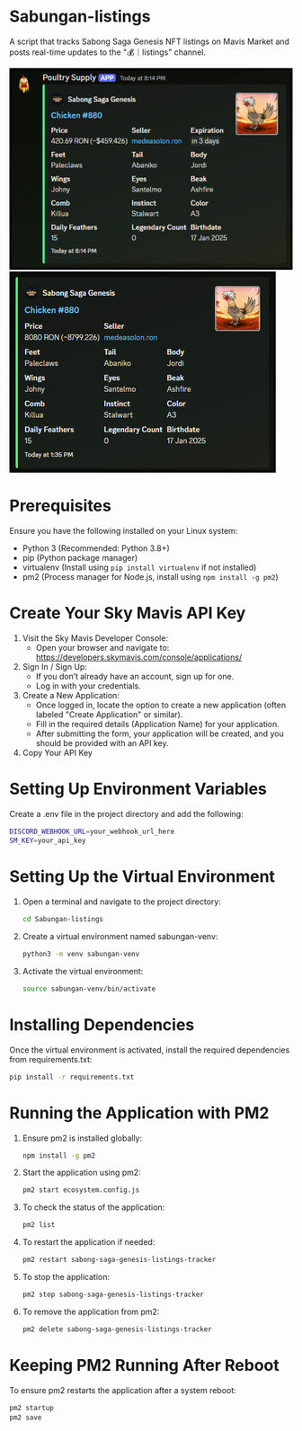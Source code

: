 # Sabungan-listings
A script that tracks Sabong Saga Genesis NFT listings on Mavis Market and posts real-time updates to the "💰｜listings" channel.

<img src="images/sample2.png">
<img src="images/sample.png">

# Prerequisites
Ensure you have the following installed on your Linux system:
- Python 3 (Recommended: Python 3.8+)
- pip (Python package manager)
- virtualenv (Install using `pip install virtualenv` if not installed)
- pm2 (Process manager for Node.js, install using `npm install -g pm2`)

# Create Your Sky Mavis API Key
1. Visit the Sky Mavis Developer Console:
   -  Open your browser and navigate to: https://developers.skymavis.com/console/applications/
2. Sign In / Sign Up:
   - If you don’t already have an account, sign up for one.
   - Log in with your credentials.
3. Create a New Application:
   - Once logged in, locate the option to create a new application (often labeled "Create Application" or similar).
   - Fill in the required details (Application Name) for your application.
   - After submitting the form, your application will be created, and you should be provided with an API key.
4. Copy Your API Key

# Setting Up Environment Variables
Create a .env file in the project directory and add the following:
```bash
DISCORD_WEBHOOK_URL=your_webhook_url_here
SM_KEY=your_api_key
```

# Setting Up the Virtual Environment
1. Open a terminal and navigate to the project directory:
   ```bash
   cd Sabungan-listings
   ```
3. Create a virtual environment named sabungan-venv:
   ```bash
   python3 -m venv sabungan-venv
   ```
5. Activate the virtual environment:
   ```bash
   source sabungan-venv/bin/activate
   ```

# Installing Dependencies
Once the virtual environment is activated, install the required dependencies from requirements.txt:
   ```bash
   pip install -r requirements.txt
   ```

# Running the Application with PM2
1. Ensure pm2 is installed globally:
   ```bash
   npm install -g pm2
   ```
2. Start the application using pm2:
   ```bash
   pm2 start ecosystem.config.js
   ```
3. To check the status of the application:
   ```bash
   pm2 list
   ```
4. To restart the application if needed:
   ```bash
   pm2 restart sabong-saga-genesis-listings-tracker
   ```
5. To stop the application:
    ```bash
   pm2 stop sabong-saga-genesis-listings-tracker
   ```
6. To remove the application from pm2:
   ```bash
   pm2 delete sabong-saga-genesis-listings-tracker
   ```
   
# Keeping PM2 Running After Reboot
To ensure pm2 restarts the application after a system reboot:
   ```bash
   pm2 startup
   pm2 save
   ```
